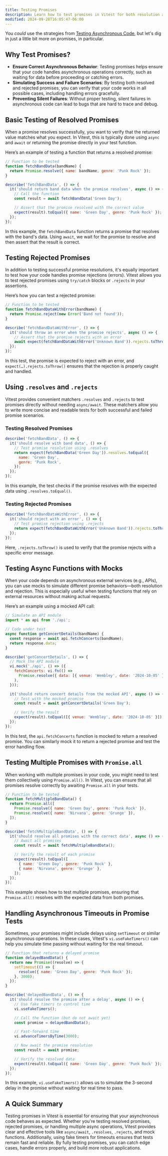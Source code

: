 ```yaml
---
title: Testing Promises
description: Learn how to test promises in Vitest for both resolution and rejection.
modified: 2024-09-28T16:05:47-06:00
---
```


You _could_ use the strategies from [Testing Asynchronous Code](testing-asynchronous-code.md), but let's dig in just a little bit more on promises, in particular.

## Why Test Promises?

- **Ensure Correct Asynchronous Behavior**: Testing promises helps ensure that your code handles asynchronous operations correctly, such as waiting for data before proceeding or catching errors.
- **Simulating Success and Failure Scenarios**: By testing both resolved and rejected promises, you can verify that your code works in all possible cases, including handling errors gracefully.
- **Preventing Silent Failures**: Without proper testing, silent failures in asynchronous code can lead to bugs that are hard to trace and debug.

## Basic Testing of Resolved Promises

When a promise resolves successfully, you want to verify that the returned value matches what you expect. In Vitest, this is typically done using `async` and `await` or returning the promise directly in your test function.

Here’s an example of testing a function that returns a resolved promise:

```js
// Function to be tested
function fetchBandData(bandName) {
  return Promise.resolve({ name: bandName, genre: 'Punk Rock' });
}

describe('fetchBandData', () => {
  it('should return band data when the promise resolves', async () => {
    // Call the function
    const result = await fetchBandData('Green Day');

    // Assert that the promise resolved with the correct value
    expect(result).toEqual({ name: 'Green Day', genre: 'Punk Rock' });
  });
});
```

In this example, the `fetchBandData` function returns a promise that resolves with the band's data. Using `await`, we wait for the promise to resolve and then assert that the result is correct.

## Testing Rejected Promises

In addition to testing successful promise resolutions, it's equally important to test how your code handles promise rejections (errors). Vitest allows you to test rejected promises using `try/catch` blocks or `.rejects` in your assertions.

Here’s how you can test a rejected promise:

```js
// Function to be tested
function fetchBandDataWithError(bandName) {
  return Promise.reject(new Error('Band not found'));
}

describe('fetchBandDataWithError', () => {
  it('should throw an error when the promise rejects', async () => {
    // Assert that the promise rejects with an error
    await expect(fetchBandDataWithError('Unknown Band')).rejects.toThrow('Band not found');
  });
});
```

In this test, the promise is expected to reject with an error, and `expect(…).rejects.toThrow()` ensures that the rejection is properly caught and handled.

## Using `.resolves` and `.rejects`

Vitest provides convenient matchers `.resolves` and `.rejects` to test promises directly without needing `async/await`. These matchers allow you to write more concise and readable tests for both successful and failed promise scenarios.

### Testing Resolved Promises

```js
describe('fetchBandData', () => {
  it('should resolve with band data', () => {
    // Test promise resolution using .resolves
    return expect(fetchBandData('Green Day')).resolves.toEqual({
      name: 'Green Day',
      genre: 'Punk Rock',
    });
  });
});
```

In this example, the test checks if the promise resolves with the expected data using `.resolves.toEqual()`.

### Testing Rejected Promises

```js
describe('fetchBandDataWithError', () => {
  it('should reject with an error', () => {
    // Test promise rejection using .rejects
    return expect(fetchBandDataWithError('Unknown Band')).rejects.toThrow('Band not found');
  });
});
```

Here, `.rejects.toThrow()` is used to verify that the promise rejects with a specific error message.

## Testing Async Functions with Mocks

When your code depends on asynchronous external services (e.g., APIs), you can use mocks to simulate different promise behaviors—both resolution and rejection. This is especially useful when testing functions that rely on external resources without making actual requests.

Here’s an example using a mocked API call:

```js
// Simulate an API module
import * as api from './api';

// Code under test
async function getConcertDetails(bandName) {
  const response = await api.fetchConcerts(bandName);
  return response.data;
}

describe('getConcertDetails', () => {
  // Mock the API module
  vi.mock('./api', () => ({
    fetchConcerts: vi.fn(() =>
      Promise.resolve({ data: [{ venue: 'Wembley', date: '2024-10-05' }] }),
    ),
  }));

  it('should return concert details from the mocked API', async () => {
    // Test with the mocked promise
    const result = await getConcertDetails('Green Day');

    // Verify the result
    expect(result).toEqual([{ venue: 'Wembley', date: '2024-10-05' }]);
  });
});
```

In this test, the `api.fetchConcerts` function is mocked to return a resolved promise. You can similarly mock it to return a rejected promise and test the error handling flow.

## Testing Multiple Promises with `Promise.all`

When working with multiple promises in your code, you might need to test them collectively using `Promise.all()`. In Vitest, you can ensure that all promises resolve correctly by awaiting `Promise.all` in your tests.

```js
// Function to be tested
function fetchMultipleBandData() {
  return Promise.all([
    Promise.resolve({ name: 'Green Day', genre: 'Punk Rock' }),
    Promise.resolve({ name: 'Nirvana', genre: 'Grunge' }),
  ]);
}

describe('fetchMultipleBandData', () => {
  it('should resolve all promises with the correct data', async () => {
    // Await all promises
    const result = await fetchMultipleBandData();

    // Verify the result of each promise
    expect(result).toEqual([
      { name: 'Green Day', genre: 'Punk Rock' },
      { name: 'Nirvana', genre: 'Grunge' },
    ]);
  });
});
```

This example shows how to test multiple promises, ensuring that `Promise.all()` resolves with the expected data from both promises.

## Handling Asynchronous Timeouts in Promise Tests

Sometimes, your promises might include delays using `setTimeout` or similar asynchronous operations. In these cases, Vitest's `vi.useFakeTimers()` can help you simulate time passing without waiting for the real timeout.

```js
// Function that returns a delayed promise
function delayedBandData() {
  return new Promise((resolve) => {
    setTimeout(() => {
      resolve({ name: 'Green Day', genre: 'Punk Rock' });
    }, 3000);
  });
}

describe('delayedBandData', () => {
  it('should resolve the promise after a delay', async () => {
    // Use fake timers to control time
    vi.useFakeTimers();

    // Call the function (but do not await yet)
    const promise = delayedBandData();

    // Fast-forward time
    vi.advanceTimersByTime(3000);

    // Now await the promise resolution
    const result = await promise;

    // Verify the resolved data
    expect(result).toEqual({ name: 'Green Day', genre: 'Punk Rock' });
  });
});
```

In this example, `vi.useFakeTimers()` allows us to simulate the 3-second delay in the promise without waiting for real time to pass.

## A Quick Summary

Testing promises in Vitest is essential for ensuring that your asynchronous code behaves as expected. Whether you're testing resolved promises, rejected promises, or handling multiple async operations, Vitest provides clear and effective tools like `async/await`, `.resolves`, `.rejects`, and mock functions. Additionally, using fake timers for timeouts ensures that tests remain fast and reliable. By fully testing promises, you can catch edge cases, handle errors properly, and build more robust applications.
